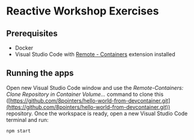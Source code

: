 # Reactive Workshop Exercises

## Prerequisites

- Docker
- Visual Studio Code with [Remote - Containers](https://marketplace.visualstudio.com/items?itemName=ms-vscode-remote.remote-containers) extension installed

## Running the apps

Open new Visual Studio Code window and use the _Remote-Containers: Clone Repository in Container Volume..._ command to clone this ([https://github.com/8pointers/hello-world-from-devcontainer.git](https://github.com/8pointers/hello-world-from-devcontainer.git)) repository. Once the workspace is ready, open a new Visual Studio Code terminal and run:

```sh
npm start
```
